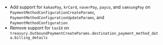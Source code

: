 * Add support for `kakaoPay`, `krCard`, `naverPay`, `payco`, and `samsungPay` on `PaymentMethodConfigurationCreateParams`, `PaymentMethodConfigurationUpdateParams`, and `PaymentMethodConfiguration`
* Remove support for `taxId` on `treasury.OutboundPaymentCreateParams.destination_payment_method_data.billing_details`